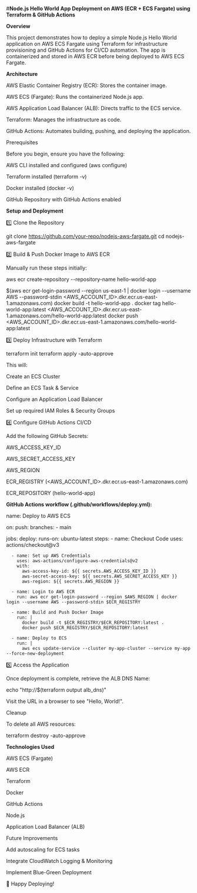 #**Node.js Hello World App Deployment on AWS (ECR + ECS Fargate) using Terraform & GitHub Actions**


**Overview**

This project demonstrates how to deploy a simple Node.js Hello World application on 
AWS ECS Fargate using Terraform for infrastructure provisioning and GitHub Actions for CI/CD automation. 
The app is containerized and stored in AWS ECR before being deployed to AWS ECS Fargate.

**Architecture**

AWS Elastic Container Registry (ECR): Stores the container image.

AWS ECS (Fargate): Runs the containerized Node.js app.

AWS Application Load Balancer (ALB): Directs traffic to the ECS service.

Terraform: Manages the infrastructure as code.

GitHub Actions: Automates building, pushing, and deploying the application.

Prerequisites

Before you begin, ensure you have the following:

AWS CLI installed and configured (aws configure)

Terraform installed (terraform -v)

Docker installed (docker -v)

GitHub Repository with GitHub Actions enabled

**Setup and Deployment**

1️⃣ Clone the Repository

git clone https://github.com/your-repo/nodejs-aws-fargate.git
cd nodejs-aws-fargate

2️⃣ Build & Push Docker Image to AWS ECR

Manually run these steps initially:

aws ecr create-repository --repository-name hello-world-app

$(aws ecr get-login-password --region us-east-1 | docker login --username AWS --password-stdin <AWS_ACCOUNT_ID>.dkr.ecr.us-east-1.amazonaws.com)
docker build -t hello-world-app .
docker tag hello-world-app:latest <AWS_ACCOUNT_ID>.dkr.ecr.us-east-1.amazonaws.com/hello-world-app:latest
docker push <AWS_ACCOUNT_ID>.dkr.ecr.us-east-1.amazonaws.com/hello-world-app:latest

3️⃣ Deploy Infrastructure with Terraform

terraform init
terraform apply -auto-approve

This will:

Create an ECS Cluster

Define an ECS Task & Service

Configure an Application Load Balancer

Set up required IAM Roles & Security Groups

4️⃣ Configure GitHub Actions CI/CD

Add the following GitHub Secrets:

AWS_ACCESS_KEY_ID

AWS_SECRET_ACCESS_KEY

AWS_REGION

ECR_REGISTRY (<AWS_ACCOUNT_ID>.dkr.ecr.us-east-1.amazonaws.com)

ECR_REPOSITORY (hello-world-app)

**GitHub Actions workflow (.github/workflows/deploy.yml):**

name: Deploy to AWS ECS

on:
  push:
    branches:
      - main

jobs:
  deploy:
    runs-on: ubuntu-latest
    steps:
      - name: Checkout Code
        uses: actions/checkout@v3
      
      - name: Set up AWS Credentials
        uses: aws-actions/configure-aws-credentials@v2
        with:
          aws-access-key-id: ${{ secrets.AWS_ACCESS_KEY_ID }}
          aws-secret-access-key: ${{ secrets.AWS_SECRET_ACCESS_KEY }}
          aws-region: ${{ secrets.AWS_REGION }}
      
      - name: Login to AWS ECR
        run: aws ecr get-login-password --region $AWS_REGION | docker login --username AWS --password-stdin $ECR_REGISTRY
      
      - name: Build and Push Docker Image
        run: |
          docker build -t $ECR_REGISTRY/$ECR_REPOSITORY:latest .
          docker push $ECR_REGISTRY/$ECR_REPOSITORY:latest
      
      - name: Deploy to ECS
        run: |
          aws ecs update-service --cluster my-app-cluster --service my-app --force-new-deployment

5️⃣ Access the Application

Once deployment is complete, retrieve the ALB DNS Name:

echo "http://$(terraform output alb_dns)"

Visit the URL in a browser to see "Hello, World!".

Cleanup

To delete all AWS resources:

terraform destroy -auto-approve

**Technologies Used**

AWS ECS (Fargate)

AWS ECR

Terraform

Docker

GitHub Actions

Node.js

Application Load Balancer (ALB)

Future Improvements

Add autoscaling for ECS tasks

Integrate CloudWatch Logging & Monitoring

Implement Blue-Green Deployment

🚀 Happy Deploying!
